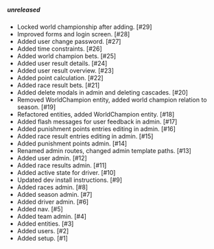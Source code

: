 ##### unreleased

-   Locked world championship after adding. [#29]
-   Improved forms and login screen. [#28]
-   Added user change password. [#27]
-   Added time constraints. [#26]
-   Added world champion bets. [#25]
-   Added user result details. [#24]
-   Added user result overview. [#23]
-   Added point calculation. [#22]
-   Added race result bets. [#21]
-   Added delete modals in admin and deleting cascades. [#20] 
-   Removed WorldChampion entity, added world champion relation to season. [#19]
-   Refactored entities, added WorldChampion entity. [#18]
-   Added flash messages for user feedback in admin. [#17]
-   Added punishment points entries editing in admin. [#16]
-   Added race result entries editing in admin. [#15]
-   Added punishment points admin. [#14]
-   Renamed admin routes, changed admin template paths. [#13]
-   Added user admin. [#12]
-   Added race results admin. [#11]
-   Added active state for driver. [#10]
-   Updated dev install instructions. [#9]
-   Added races admin. [#8]
-   Added season admin. [#7]
-   Added driver admin. [#6]
-   Added nav. [#5]
-   Added team admin. [#4]
-   Added entities. [#3]
-   Added users. [#2]
-   Added setup. [#1]

